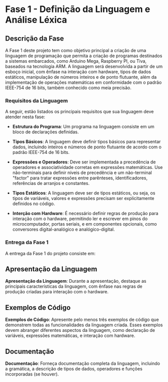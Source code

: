 # Fase 1 - Definição da Linguagem e Análise Léxica

## Descrição da Fase

A Fase 1 deste projeto tem como objetivo principal a criação de uma linguagem de programação que permita a criação de programas destinados a sistemas embarcados, como Arduino Mega, Raspberry PI, ou Tiva, baseados na tecnologia ARM. A linguagem será desenvolvida a partir de um esboço inicial, com ênfase na interação com hardware, tipos de dados estáticos, manipulação de números inteiros e de ponto flutuante, além da implementação de operações matemáticas em conformidade com o padrão IEEE-754 de 16 bits, também conhecido como meia precisão.

### Requisitos da Linguagem

A seguir, estão listados os principais requisitos que sua linguagem deve atender nesta fase:

- **Estrutura do Programa**: Um programa na linguagem consiste em um bloco de declarações definidas.

- **Tipos Básicos**: A linguagem deve definir tipos básicos para representar dados, incluindo inteiros e números de ponto flutuante de acordo com o padrão IEEE-754 de 16 bits.

- **Expressões e Operadores**: Deve ser implementada a precedência de operadores e associatividade corretas em expressões matemáticas. Use não-terminais para definir níveis de precedência e um não-terminal "factor" para tratar expressões entre parênteses, identificadores, referências de arranjos e constantes.

- **Tipos Estáticos**: A linguagem deve ser de tipos estáticos, ou seja, os tipos de variáveis, valores e expressões precisam ser explicitamente definidos no código.

- **Interção com Hardware**: É necessário definir regras de produção para interação com o hardware, permitindo ler e escrever em pinos do microcomputador, portas seriais, e em componentes opcionais, como conversores digital-analógico e analógico-digital.

### Entrega da Fase 1

A entrega da Fase 1 do projeto consiste em:

## Apresentação da Linguagem

**Apresentação da Linguagem**: Durante a apresentação, destaque as principais características da linguagem, com ênfase nas regras de produção criadas para interação com o hardware.


## Exemplos de Código

**Exemplos de Código**: Apresente pelo menos três exemplos de código que demonstrem todas as funcionalidades da linguagem criada. Esses exemplos devem abranger diferentes aspectos da linguagem, como declaração de variáveis, expressões matemáticas, e interação com hardware.


## Documentação

**Documentação**: Forneça documentação completa da linguagem, incluindo a gramática, a descrição de tipos de dados, operadores e funções incorporadas (se houver).



